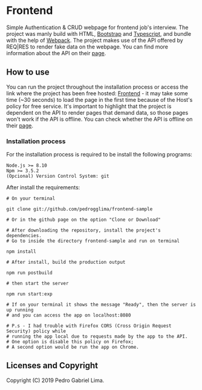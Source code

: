 Frontend
========

Simple Authentication & CRUD webpage for frontend job's interview. The project was manly build with HTML, [Bootstrap](https://getbootstrap.com/) and [Typescript](https://www.typescriptlang.org/), and bundle with the help of [Webpack](https://webpack.js.org/). The project makes use of the API offered by REQ|RES to render fake data on the webpage. You can find more information about the API on their [page](https://reqres.in/).

## How to use

You can run the project throughout the installation process or access the link where the project has been free hosted: [Frontend](https://rocky-castle-82785.herokuapp.com/) - it may take some time (~30 seconds) to load the page in the first time because of the Host's policy for free service. It's important to highlight that the project is dependent on the API to render pages that demand data, so those pages won't work if the API is offline. You can check whether the API is offline on their [page](https://reqres.in/).

### Installation process

For the installation process is required to be install the following programs:
```
Node.js >= 8.10
Npm >= 3.5.2
(Opcional) Version Control System: git
```

After install the requirements:

```
# On your terminal

git clone git://github.com/pedrogglima/frontend-sample

# Or in the github page on the option "Clone or Download"

# After downloading the repository, install the project's dependencies.
# Go to inside the directory frontend-sample and run on terminal

npm install

# After install, build the production output

npm run postbuild

# then start the server

npm run start:exp

# If on your terminal it shows the message "Ready", then the server is up running
# and you can access the app on localhost:8080

# P.s - I had trouble with Firefox CORS (Cross Origin Request Security) policy while
# running the app local due to requests made by the app to the API.
# One option is disable this policy on Firefox;
# A second option would be run the app on Chrome.

```
## Licenses and Copyright

Copyright (C) 2019 Pedro Gabriel Lima.  
